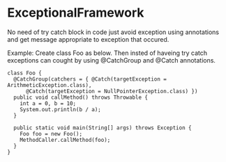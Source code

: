 # ExceptionalFramework
No need of try catch block in code just avoid exception using annotations and get message appropriate to exception that occured.

Example:
Create class Foo as below. Then insted of haveing try catch exceptions can cought by using @CatchGroup and @Catch annotations.


    class Foo {
      @CatchGroup(catchers = { @Catch(targetException = ArithmeticException.class),
          @Catch(targetException = NullPointerException.class) })
      public void callMethod() throws Throwable {
        int a = 0, b = 10;
        System.out.println(b / a);
      }

      public static void main(String[] args) throws Exception {
        Foo foo = new Foo();
        MethodCaller.callMethod(foo);
      }
    }
 
 
